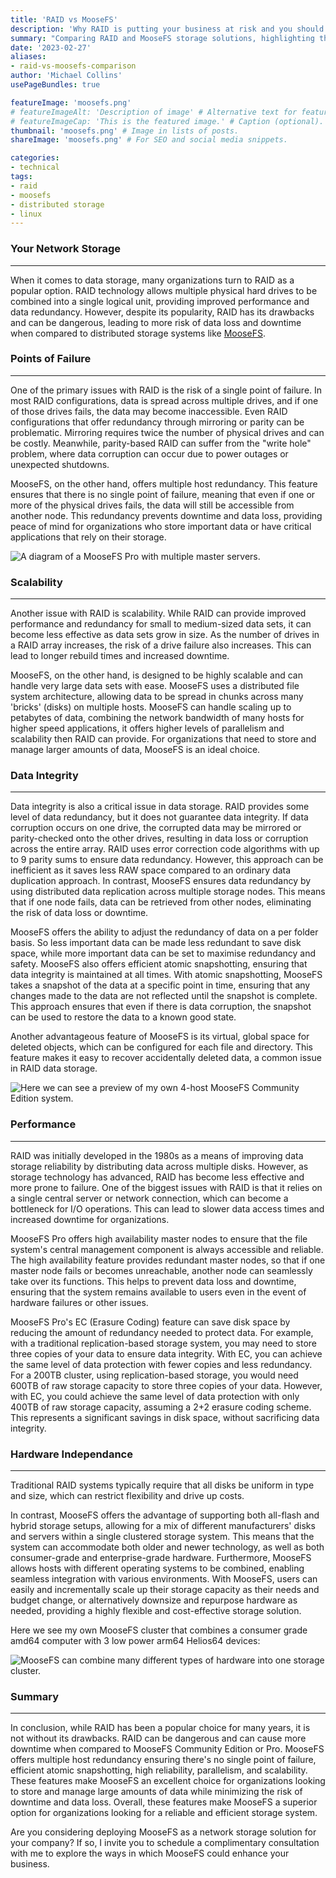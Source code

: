 ```yaml
---
title: 'RAID vs MooseFS'
description: 'Why RAID is putting your business at risk and you should consider switching to MooseFS.'
summary: "Comparing RAID and MooseFS storage solutions, highlighting the risks associated with RAID and the benefits of switching to MooseFS. Discover how MooseFS offers enhanced redundancy, reliability, scalability, performance, and data integrity for your business's storage needs."
date: '2023-02-27'
aliases:
- raid-vs-moosefs-comparison
author: 'Michael Collins'
usePageBundles: true

featureImage: 'moosefs.png'
# featureImageAlt: 'Description of image' # Alternative text for featured image.
# featureImageCap: 'This is the featured image.' # Caption (optional).
thumbnail: 'moosefs.png' # Image in lists of posts.
shareImage: 'moosefs.png' # For SEO and social media snippets.

categories:
- technical
tags:
- raid
- moosefs
- distributed storage
- linux
---
```



### Your Network Storage

---

When it comes to data storage, many organizations turn to RAID as a popular option. RAID technology allows multiple physical hard drives to be combined into a single logical unit, providing improved performance and data redundancy. However, despite its popularity, RAID has its drawbacks and can be dangerous, leading to more risk of data loss and downtime when compared to distributed storage systems like [MooseFS](https://moosefs.com/).


### Points of Failure

---

One of the primary issues with RAID is the risk of a single point of failure. In most RAID configurations, data is spread across multiple drives, and if one of those drives fails, the data may become inaccessible. Even RAID configurations that offer redundancy through mirroring or parity can be problematic. Mirroring requires twice the number of physical drives and can be costly. Meanwhile, parity-based RAID can suffer from the "write hole" problem, where data corruption can occur due to power outages or unexpected shutdowns.

MooseFS, on the other hand, offers multiple host redundancy. This feature ensures that there is no single point of failure, meaning that even if one or more of the physical drives fails, the data will still be accessible from another node. This redundancy prevents downtime and data loss, providing peace of mind for organizations who store important data or have critical applications that rely on their storage.

![A diagram of a MooseFS Pro with multiple master servers.](moosefs-pro-architecture.png)


### Scalability

---

Another issue with RAID is scalability. While RAID can provide improved performance and redundancy for small to medium-sized data sets, it can become less effective as data sets grow in size. As the number of drives in a RAID array increases, the risk of a drive failure also increases. This can lead to longer rebuild times and increased downtime.

MooseFS, on the other hand, is designed to be highly scalable and can handle very large data sets with ease. MooseFS uses a distributed file system architecture, allowing data to be spread in chunks across many 'bricks' (disks) on multiple hosts. MooseFS can handle scaling up to petabytes of data, combining the network bandwidth of many hosts for higher speed applications, it offers higher levels of parallelism and scalability then RAID can provide. For organizations that need to store and manage larger amounts of data, MooseFS is an ideal choice.

### Data Integrity

---

Data integrity is also a critical issue in data storage. RAID provides some level of data redundancy, but it does not guarantee data integrity. If data corruption occurs on one drive, the corrupted data may be mirrored or parity-checked onto the other drives, resulting in data loss or corruption across the entire array. RAID uses error correction code algorithms with up to 9 parity sums to ensure data redundancy. However, this approach can be inefficient as it saves less RAW space compared to an ordinary data duplication approach. In contrast, MooseFS ensures data redundancy by using distributed data replication across multiple storage nodes. This means that if one node fails, data can be retrieved from other nodes, eliminating the risk of data loss or downtime.

MooseFS offers the ability to adjust the redundancy of data on a per folder basis. So less important data can be made less redundant to save disk space, while more important data can be set to maximise redundancy and safety. MooseFS also offers efficient atomic snapshotting, ensuring that data integrity is maintained at all times. With atomic snapshotting, MooseFS takes a snapshot of the data at a specific point in time, ensuring that any changes made to the data are not reflected until the snapshot is complete. This approach ensures that even if there is data corruption, the snapshot can be used to restore the data to a known good state.

Another advantageous feature of MooseFS is its virtual, global space for deleted objects, which can be configured for each file and directory. This feature makes it easy to recover accidentally deleted data, a common issue in RAID data storage.

![Here we can see a preview of my own 4-host MooseFS Community Edition system.](moosefs-preview.gif)


### Performance

---

RAID was initially developed in the 1980s as a means of improving data storage reliability by distributing data across multiple disks. However, as storage technology has advanced, RAID has become less effective and more prone to failure. One of the biggest issues with RAID is that it relies on a single central server or network connection, which can become a bottleneck for I/O operations. This can lead to slower data access times and increased downtime for organizations.

MooseFS Pro offers high availability master nodes to ensure that the file system's central management component is always accessible and reliable. The high availability feature provides redundant master nodes, so that if one master node fails or becomes unreachable, another node can seamlessly take over its functions. This helps to prevent data loss and downtime, ensuring that the system remains available to users even in the event of hardware failures or other issues.

MooseFS Pro's EC (Erasure Coding) feature can save disk space by reducing the amount of redundancy needed to protect data. For example, with a traditional replication-based storage system, you may need to store three copies of your data to ensure data integrity. With EC, you can achieve the same level of data protection with fewer copies and less redundancy. For a 200TB cluster, using replication-based storage, you would need 600TB of raw storage capacity to store three copies of your data. However, with EC, you could achieve the same level of data protection with only 400TB of raw storage capacity, assuming a 2+2 erasure coding scheme. This represents a significant savings in disk space, without sacrificing data integrity.


### Hardware Independance

---

Traditional RAID systems typically require that all disks be uniform in type and size, which can restrict flexibility and drive up costs. 

In contrast, MooseFS offers the advantage of supporting both all-flash and hybrid storage setups, allowing for a mix of different manufacturers' disks and servers within a single clustered storage system. This means that the system can accommodate both older and newer technology, as well as both consumer-grade and enterprise-grade hardware. Furthermore, MooseFS allows hosts with different operating systems to be combined, enabling seamless integration with various environments. With MooseFS, users can easily and incrementally scale up their storage capacity as their needs and budget change, or alternatively downsize and repurpose hardware as needed, providing a highly flexible and cost-effective storage solution.

Here we see my own MooseFS cluster that combines a consumer grade amd64 computer with 3 low power arm64 Helios64 devices:

![MooseFS can combine many different types of hardware into one storage cluster.](moosefs-cluster.png)


### Summary

---

In conclusion, while RAID has been a popular choice for many years, it is not without its drawbacks. RAID can be dangerous and can cause more downtime when compared to MooseFS Community Edition or Pro. MooseFS offers multiple host redundancy ensuring there's no single point of failure, efficient atomic snapshotting, high reliability, parallelism, and scalability. These features make MooseFS an excellent choice for organizations looking to store and manage large amounts of data while minimizing the risk of downtime and data loss. Overall, these features make MooseFS a superior option for organizations looking for a reliable and efficient storage system.

Are you considering deploying MooseFS as a network storage solution for your company? If so, I invite you to schedule a complimentary consultation with me to explore the ways in which MooseFS could enhance your business.
